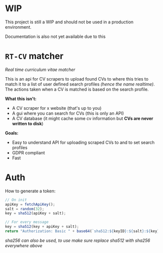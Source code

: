 # WIP

This project is still a WIP and should not be used in a production environment.

Documentation is also not yet available due to this

# `RT-CV` matcher

_Real time curriculum vitae matcher_

This is an api for CV scrapers to upload found CVs to where this tries to match it to a list of user defined search profiles _(hence the name realtime)_. The actions taken when a CV is matched is based on the search profile.

**What this isn't:**

- A CV scraper for x website (that's up to you)
- A gui where you can search for CVs (this is only an API)
- A CV database (it might cache some cv information but **CVs are never written to disk**)

**Goals:**

- Easy to understand API for uploading scraped CVs to and to set search profiles
- GDPR compliant
- Fast

# Auth

How to generate a token:

```js
// On init
apiKey = fetchApiKey();
salt = random(32);
key = sha512(apiKey + salt);

// For every message
key = sha512(key + apiKey + salt);
return "Authorization: Basic " + base64(`sha512:${keyID}:${salt}:${key}`);
```

_sha256 can also be used, to use make sure replace sha512 with sha256 everywhere above_
